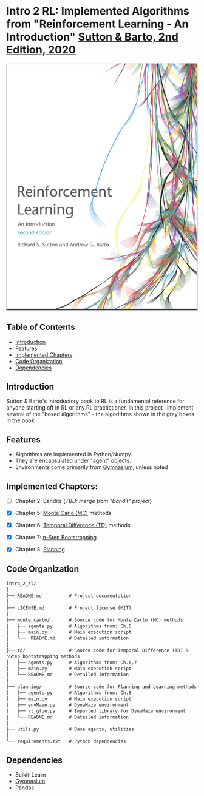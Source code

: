 [Sutton & Barto RL Book]: http://incompleteideas.net/book/RLbook2020.pdf
[Sutton & Barto, 2nd Edition, 2020]: http://incompleteideas.net/book/RLbook2020.pdf
[Gymnasium]: https://gymnasium.farama.org/

# Intro 2 RL: Implemented Algorithms from "Reinforcement Learning - An Introduction" [Sutton & Barto, 2nd Edition, 2020]

<img src="BookCover.png" alt="Grid" width="700"/>

## Table of Contents
- [Introduction](#introduction)
- [Features](#features)
- [Implemented Chapters](#implemented-chapters)
- [Code Organization](#code-organization)
- [Dependencies](#dependencies)

## Introduction
Sutton & Barto's introductory book to RL is a fundamental reference for anyone starting off in RL or any RL practictioner. In this project I implement several of the "boxed algorithms" - the algorithms shown in the grey boxes in the book.

## Features
* Algorithms are implemented in Python/Numpy. 
* They are encapsulated under "agent" objects. 
* Environments come primarily from [Gymnasium], unless noted

## Implemented Chapters:
- [ ] Chapter 2: Bandits (_TBD: merge from "Bandit" project_)
- [x] Chapter 5: [Monte Carlo (MC)](monte_carlo/README.md) methods
- [x] Chapter 6: [Temporal Difference (TD)](td/README.md) methods
- [x] Chapter 7: [n-Step Bootstrapping](td/README.md)
- [x] Chapter 8: [Planning](planning/README.md)


## Code Organization
```
intro_2_rl/
│
├── README.md          # Project documentation
│
├── LICENSE.md         # Project license (MIT)
│
├── monte_carlo/       # Source code for Monte Carlo (MC) methods
│   ├── agents.py      # Algorithms from: Ch.5
│   ├── main.py        # Main execution script
│   └──  README.md     # Detailed information
│
├── td/                # Source code for Temporal Difference (TD) & nStep bootstrapping methods
│   ├── agents.py      # Algorithms from: Ch.6,7
│   ├── main.py        # Main execution script
│   └── README.md      # Detailed information
│
├── planning/          # Source code for Planning and Learning methods
│   ├── agents.py      # Algorithms from: Ch.8
│   ├── main.py        # Main execution script
│   ├── envMaze.py     # DynaMaze environment
│   ├── rl_glue.py     # Imported library for DynaMaze environment
│   └── README.md      # Detailed information
│
├── utils.py           # Base agents, utilities
│
└── requirements.txt   # Python dependencies

```

## Dependencies

* Scikit-Learn
* [Gymnasium]
* Pandas

